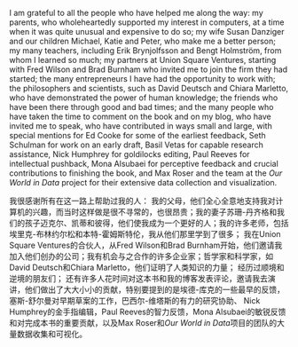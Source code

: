 I am grateful to all the people who have helped me along the way: my parents, who wholeheartedly supported my interest in computers, at a time when it was quite unusual and expensive to do so; my wife Susan Danziger and our children Michael, Katie and Peter, who make me a better person; my many teachers, including Erik Brynjolfsson and Bengt Holmström, from whom I learned so much; my partners at Union Square Ventures, starting with Fred Wilson and Brad Burnham who invited me to join the firm they had started; the many entrepreneurs I have had the opportunity to work with; the philosophers and scientists, such as David Deutsch and Chiara Marletto, who have demonstrated the power of human knowledge; the friends who have been there through good and bad times; and the many people who have taken the time to comment on the book and on my blog, who have invited me to speak, who have contributed in ways small and large, with special mentions for Ed Cooke for some of the earliest feedback, Seth Schulman for work on an early draft, Basil Vetas for capable research assistance, Nick Humphrey for goldilocks editing, Paul Reeves for intellectual pushback, Mona Alsubaei for perceptive feedback and crucial contributions to finishing the book, and Max Roser and the team at the *Our World in Data* project for their extensive data collection and visualization.

我很感谢所有在这一路上帮助过我的人： 我的父母，他们全心全意地支持我对计算机的兴趣，而当时这样做是很不寻常的，也很昂贵；我的妻子苏珊-丹齐格和我们的孩子迈克尔、凯蒂和彼得，他们使我成为一个更好的人；我的许多老师，包括埃里克-布林约尔松和本特-霍姆斯特伦，我从他们那里学到了很多； 我在Union Square Ventures的合伙人，从Fred Wilson和Brad Burnham开始，他们邀请我加入他们创办的公司；我有机会与之合作的许多企业家；哲学家和科学家，如David Deutsch和Chiara Marletto，他们证明了人类知识的力量； 经历过顺境和逆境的朋友们； 还有许多人花时间对这本书和我的博客发表评论，邀请我去演讲，他们做出了大大小小的贡献，特别要提到的是埃德-库克的一些最早的反馈，塞斯-舒尔曼对早期草案的工作，巴西尔-维塔斯的有力的研究协助、 Nick Humphrey的金手指编辑，Paul Reeves的智力反馈，Mona Alsubaei的敏锐反馈和对完成本书的重要贡献，以及Max Roser和*Our World in Data*项目的团队的大量数据收集和可视化。
